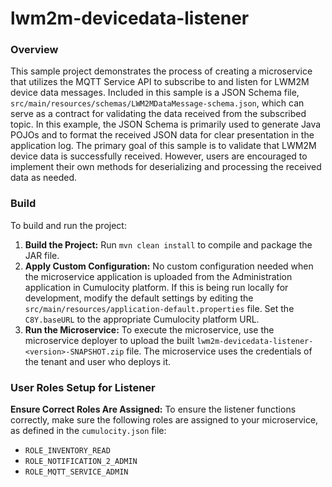 # lwm2m-devicedata-listener

### Overview
This sample project demonstrates the process of creating a microservice that utilizes the MQTT Service API to subscribe 
to and listen for LWM2M device data messages. Included in this sample is a JSON Schema file, 
`src/main/resources/schemas/LWM2MDataMessage-schema.json`, which can serve as a contract for validating the data received 
from the subscribed topic. In this example, the JSON Schema is primarily used to generate Java POJOs and to format the 
received JSON data for clear presentation in the application log. The primary goal of this sample is to validate that LWM2M 
device data is successfully received. However, users are encouraged to implement their own methods for deserializing and 
processing the received data as needed.

### Build
To build and run the project:
1. **Build the Project:** Run `mvn clean install` to compile and package the JAR file.
2. **Apply Custom Configuration:** No custom configuration needed when the microservice application is uploaded from the Administration application in Cumulocity platform.
If this is being run locally for development, modify the default settings by editing the `src/main/resources/application-default.properties` file. Set the `C8Y.baseURL` to the appropriate Cumulocity platform URL.
3. **Run the Microservice:** To execute the microservice, use the microservice deployer to upload the built `lwm2m-devicedata-listener-<version>-SNAPSHOT.zip` file. The microservice uses the credentials of the tenant and user who deploys it.

### User Roles Setup for Listener
**Ensure Correct Roles Are Assigned:** To ensure the listener functions correctly, make sure the following roles are assigned to your microservice, as defined in the `cumulocity.json` file:
- `ROLE_INVENTORY_READ`
- `ROLE_NOTIFICATION_2_ADMIN`
- `ROLE_MQTT_SERVICE_ADMIN`
